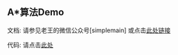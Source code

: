 ## A*算法Demo

文档: 请参见老王的微信公众号[simplemain]
或点击[此处链接](http://mp.weixin.qq.com/s?__biz=MzA3MDExNzcyNA==&mid=2650392188&idx=1&sn=53626b5a68a615daf1eea5d08f1b7fab&scene=0#wechat_redirect)
<br/>

代码: 请点击[此处](https://github.com/simplemain/astar/tree/master/src/com/simplemain/astar)
